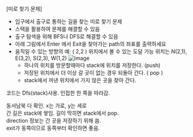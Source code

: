 [미로 찾기 문제]
- 입구에서 출구로 통하는 길을 찾는 미로 찾기 문제
- 스택을 활용하여 문제를 해결할 수 있음
- 출구 탐색을 위해 BFS나 DFS로 해결할 수 있음
- 아래 그림에서 Enter 에서 Exit을 찾아가는 path의 좌표를 출력하세요
- 움직일 수 있는 방향의 예: ( 2,2 ) 위치에서 볼 수 있는 도달 가능 위치는  N(2,1), E(3,2), S(2,3), W(1,2)
  ![image](https://github.com/1010hy/algorithm/assets/67892327/18df1fe4-8c66-4861-8989-43fa18831986)
  - 하나의 위치를 방문할때마다 stack에 위치를 저장한다. (push)
  - 저장된 위치에서 더 이상 갈 곳이 없는 경우 되돌아 간다. ( pop )
  - stack에서 꺼낸 위치에서 가지 않은 곳을 찾아 간다.

코드는 Dfs(stack)사용. 인접한 한 쪽을 따라감.

동서남북 다 확인. x는 가로, y는 세로  
간 길은 stack에 쌓임. 길이 막히면 stack에서 pop.  
direction 정보는 간 곳을 저장하기 위해 씀.  
exit가 동쪽이므로 동쪽부터 확인하면 좋음.  
